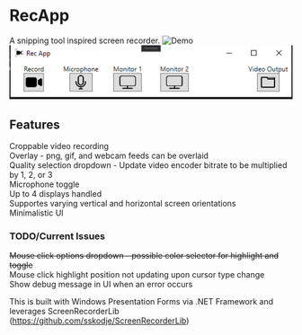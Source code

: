 # RecApp
A snipping tool inspired screen recorder.
![Demo](demo/demo.gif)
![Latest](demo/demo2.png)

## Features
Croppable video recording <br>
Overlay - png, gif, and webcam feeds can be overlaid <br>
Quality selection dropdown - Update video encoder bitrate to be multiplied by 1, 2, or 3 <br>
Microphone toggle <br>
Up to 4 displays handled <br>
Supportes varying vertical and horizontal screen orientations<br>
Minimalistic UI <br>



### TODO/Current Issues
<s>Mouse click options dropdown - possible color selector for highlight and toggle</s><br>
Mouse click highlight position not updating upon cursor type change <br> 
Show debug message in UI when an error occurs <br> 

This is built with Windows Presentation Forms via .NET Framework and leverages ScreenRecorderLib (https://github.com/sskodje/ScreenRecorderLib)
